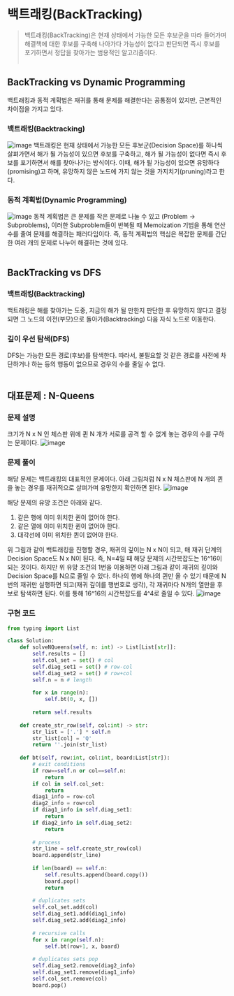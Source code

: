 # 백트래킹(BackTracking)
> 백트래킹(BackTracking)은 현재 상태에서 가능한 모든 후보군을 따라 들어가며 해결책에 대한 후보를 구축해 나아가다 가능성이 없다고 판단되면 즉시 후보를 포기하면서 정답을 찾아가는 범용적인 알고리즘이다.
<br></br>

## BackTracking vs Dynamic Programming
백트래킹과 동적 계획법은 재귀를 통해 문제를 해결한다는 공통점이 있지만, 근본적인 차이점을 가지고 있다.

### 백트래킹(Backtracking)
![image](https://user-images.githubusercontent.com/46434694/169800064-b4cca80a-8c99-47e4-8d8d-f4f668e1d366.png)
백트래킹은 현재 상태에서 가능한 모든 후보군(Decision Space)를 하나씩 살펴가면서 해가 될 가능성이 있으면 후보를 구축하고, 해가 될 가능성이 없다면 즉시 후보를 포기하면서 해를 찾아나가는 방식이다. 이때, 해가 될 가능성이 있으면 유망하다(promising)고 하며, 유망하지 않은 노드에 가지 않는 것을 가지치기(pruning)라고 한다.

### 동적 계획법(Dynamic Programming)
![image](https://user-images.githubusercontent.com/46434694/169800080-fcee88eb-cba3-4011-893f-83f254319d0a.png)
동적 계획법은 큰 문제를 작은 문제로 나눌 수 있고 (Problem -> Subproblems), 이러한 Subproblem들이 반복될 때 Memoization 기법을 통해 연산 수를 줄여 문제를 해결하는 패러다임이다. 즉, 동적 계획법의 핵심은 복잡한 문제를 간단한 여러 개의 문제로 나누어 해결하는 것에 있다.
<br></br>

## BackTracking vs DFS
### 백트래킹(Backtracking)
백트래킹은 해를 찾아가는 도중, 지금의 해가 될 만한지 판단한 후 유망하지 않다고 결정되면 그 노드의 이전(부모)으로 돌아가(Backtracking) 다음 자식 노드로 이동한다.

### 깊이 우선 탐색(DFS)
DFS는 가능한 모든 경로(후보)를 탐색한다. 따라서, 불필요할 것 같은 경로를 사전에 차단하거나 하는 등의 행동이 없으므로 경우의 수를 줄일 수 없다.
<br></br>

## 대표문제 : N-Queens
### 문제 설명
크기가 N x N 인 체스판 위에 퀸 N 개가 서로를 공격 할 수 없게 놓는 경우의 수를 구하는 문제이다. 
![image](https://user-images.githubusercontent.com/46434694/169800174-db1bee35-f1da-45d4-a85e-3a1acf0ccc5b.png)

### 문제 풀이
해당 문제는 백트래킹의 대표적인 문제이다. 아래 그림처럼 N x N 체스판에 N 개의 퀸을 놓는 경우를 재귀적으로 살펴가며 유망한지 확인하면 된다.
![image](https://user-images.githubusercontent.com/46434694/169800185-47e8ee94-f6eb-4878-a762-cd1bc37b9ffb.png)

해당 문제의 유망 조건은 아래와 같다.
1. 같은 행에 이미 위치한 퀸이 없어야 한다.
2. 같은 열에 이미 위치한 퀸이 없어야 한다.
3. 대각선에 이미 위치한 퀸이 없어야 한다.

위 그림과 같이 백트래킹을 진행할 경우, 재귀의 깊이는 N x N이 되고, 매 재귀 단계의 Decision Space도 N x N이 된다. 즉, N=4일 때 해당 문제의 시간복잡도는 16^16이 되는 것이다. 하지만 위 유망 조건의 1번을 이용하면 아래 그림과 같이 재귀의 깊이와 Decision Space를 N으로 줄일 수 있다. 하나의 행에 하나의 퀸만 올 수 있기 때문에 N번의 재귀만 실행하면 되고(재귀 깊이를 행번호로 생각), 각 재귀마다 N개의 열만을 후보로 탐색하면 된다. 이를 통해 16^16의 시간복잡도를 4^4로 줄일 수 있다.
![image](https://user-images.githubusercontent.com/46434694/169800202-4d4a53e4-eaf1-4cb9-8683-4fd4d23e7df0.png)

### 구현 코드
```python
from typing import List

class Solution:
    def solveNQueens(self, n: int) -> List[List[str]]:
        self.results = []
        self.col_set = set() # col
        self.diag_set1 = set() # row-col
        self.diag_set2 = set() # row+col
        self.n = n # length
        
        for x in range(n):
            self.bt(0, x, [])
        
        return self.results
    
    def create_str_row(self, col:int) -> str:
        str_list = ['.'] * self.n
        str_list[col] = 'Q'
        return ''.join(str_list)
    
    def bt(self, row:int, col:int, board:List[str]):
        # exit conditions
        if row==self.n or col==self.n:
            return
        if col in self.col_set:
            return
        diag1_info = row-col
        diag2_info = row+col
        if diag1_info in self.diag_set1:
            return
        if diag2_info in self.diag_set2:
            return
        
        # process
        str_line = self.create_str_row(col)
        board.append(str_line)
    
        if len(board) == self.n:
            self.results.append(board.copy())
            board.pop()
            return
        
        # duplicates sets
        self.col_set.add(col)
        self.diag_set1.add(diag1_info)
        self.diag_set2.add(diag2_info)
        
        # recursive calls
        for x in range(self.n):
            self.bt(row+1, x, board)
        
        # duplicates sets pop
        self.diag_set2.remove(diag2_info)
        self.diag_set1.remove(diag1_info)
        self.col_set.remove(col)
        board.pop()
```

